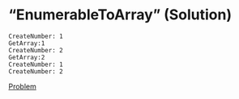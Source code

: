 # “EnumerableToArray” (Solution)
```
CreateNumber: 1
GetArray:1
CreateNumber: 2
GetArray:2
CreateNumber: 1
CreateNumber: 2
```
[Problem](./EnumerableToArray-Q.md)
